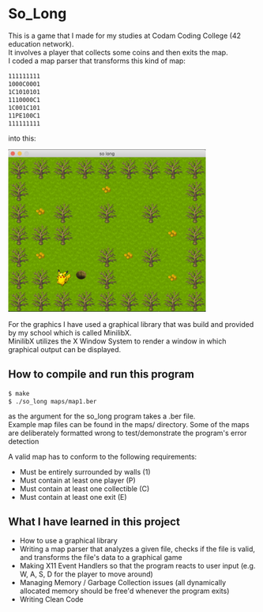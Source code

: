 # So_Long
This is a game that I made for my studies at Codam Coding College (42 education network). <br />
It involves a player that collects some coins and then exits the map.<br />
I coded a map parser that transforms this kind of map:<br />

<pre><code>111111111
1000C0001
1C1010101
1110000C1
1C001C101
11PE100C1
111111111
</code></pre>

into this:<br />

<img src="/image.png" width="400">

For the graphics I have used a graphical library that was build and provided by my school which is called MinilibX.<br />
MinilibX utilizes the X Window System to render a window in which graphical output can be displayed. 

## How to compile and run this program
<pre><code>$ make
$ ./so_long maps/map1.ber</code></pre>
as the argument for the so_long program takes a .ber file.<br />
Example map files  can be found in the maps/ directory. Some of the maps are deliberately formatted wrong to test/demonstrate the program's error detection<br />

A valid map has to conform to the following requirements:
* Must be entirely surrounded by walls (1)
* Must contain at least one player (P)
* Must contain at least one collectible (C)
* Must contain at least one exit (E)



## What I have learned in this project
* How to use a graphical library
* Writing a map parser that analyzes a given file, checks if the file is valid, and transforms the file's data to a graphical game
* Making X11 Event Handlers so that the program reacts to user input (e.g. W, A, S, D for the player to move around)
* Managing Memory / Garbage Collection issues (all dynamically allocated memory should be free'd whenever the program exits)
* Writing Clean Code
